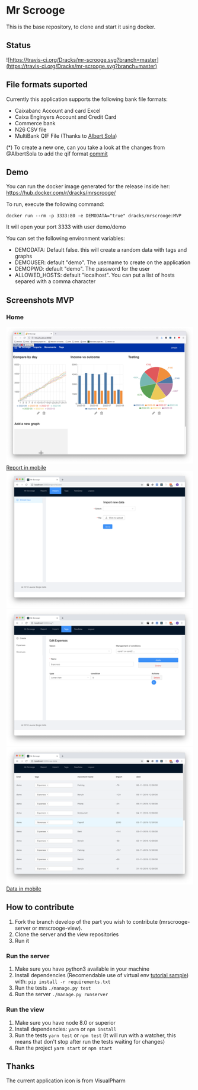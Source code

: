 # Mr Scrooge
This is the base repository, to clone and start it using docker.

## Status
![https://travis-ci.org/Dracks/mr-scrooge.svg?branch=master](https://travis-ci.org/Dracks/mr-scrooge.svg?branch=master)

## File formats suported
Currently this application supports the following bank file formats:

- Caixabanc Account and card Excel
- Caixa Enginyers Account and Credit Card
- Commerce bank
- N26 CSV file
- MultiBank QIF File (Thanks to [Albert Sola](https://github.com/albertsola/))

(*) To create a new one, can you take a look at the changes from @AlbertSola to add the qif format [commit](https://github.com/Dracks/mr-scrooge-server/commit/630d6bafe99ba6cbbe29a92959a6954726cdcb88)


## Demo
You can run the docker image generated for the release inside her:
https://hub.docker.com/r/dracks/mrscrooge/

To run, execute the following command:
```
docker run --rm -p 3333:80 -e DEMODATA="true" dracks/mrscrooge:MVP
```

It will open your port 3333 with user demo/demo

You can set the following environment variables:
- DEMODATA: Default false. this will create a random data with tags and graphs
- DEMOUSER: default "demo". The username to create on the application
- DEMOPWD: default "demo". The password for the user
- ALLOWED_HOSTS: default "localhost". You can put a list of hosts separed with a comma character

## Screenshots MVP
### Home
![Report in desktop](/docs/images/1-Desktop-Home.png)
[Report in mobile](/docs/images/1-Mobile-Home.png)
![Import in desktop](/docs/images/2-Desktop-Import.png)
![Tags in desktop](/docs/images/3-Desktop-Tags.png)
![Data in desktop](/docs/images/4-Desktop-Data.png)
[Data in mobile](/docs/images/4-Mobile-Data.png)

## How to contribute

1. Fork the branch develop of the part you wish to contribute (mrscrooge-server or mrscrooge-view).
2. Clone the server and the view repositories
3. Run it

### Run the server
1. Make sure you have python3 available in your machine
2. Install dependencies (Recomendable use of virtual env [tutorial sample](https://www.pythonforbeginners.com/basics/how-to-use-python-virtualenv)) with:
```pip install -r requirements.txt```
3. Run the tests
```./manage.py test```
4. Run the server
```./manage.py runserver```

### Run the view
1. Make sure you have node 8.0 or superior
2. Install dependencies:
```yarn```
or
```npm install ```
3. Run the tests ```yarn test``` or ```npm test``` (It will run with a watcher, this means that don't stop after run the tests waiting for changes)
4. Run the project ```yarn start``` or ```npm start```

## Thanks
The current application icon is from VisualPharm



